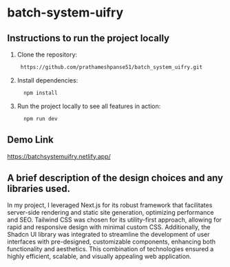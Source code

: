 # batch-system-uifry

 ## Instructions to run the project locally
1. Clone the repository:
    ```sh
     https://github.com/prathameshpanse51/batch_system_uifry.git
    ```
2. Install dependencies:
    ```sh
      npm install
    ```
3. Run the project locally to see all features in action:
    ```
      npm run dev
    ```

 ## Demo Link
  https://batchsystemuifry.netlify.app/

 ## A brief description of the design choices and any libraries used.
 In my project, I leveraged Next.js for its robust framework that facilitates server-side rendering and static site generation, optimizing performance and SEO. Tailwind CSS was chosen for its utility-first approach, allowing for rapid and responsive design with minimal custom CSS. Additionally, the Shadcn UI library was integrated to streamline the development of user interfaces with pre-designed, customizable components, enhancing both functionality and aesthetics. This combination of technologies ensured a highly efficient, scalable, and visually appealing web application.
